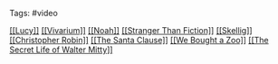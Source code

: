  Tags: #video

<a href="http://thekinopoisk.com/films/fiction/2057-lyusi-2014.html">[[Lucy]]</a>
<a href="http://thekinopoisk.com/films/fiction/33869-vivarium-2019.html">[[Vivarium]]</a>
<a href="http://thekinopoisk.com/films/fantasy/1791-noy-2014.html">[[Noah]]</a>
<a href="http://thekinopoisk.com/films/drama/9211-personazh-2006.html">[[Stranger Than Fiction]]</a>
<a href="http://thekinopoisk.com/films/fantasy/6063-skellig-2009.html">[[Skellig]]</a>
<a href="http://thekinopoisk.com/films/adventures/28311-kristofer-robin-2018.html">[[Christopher Robin]]</a>
<a href="http://thekinopoisk.com/films/drama/840-santa-klaus-1994.html">[[The Santa Clause]]</a>
<a href="http://thekinopoisk.com/films/drama/311-my-kupili-zoopark-2011.html">[[We Bought a Zoo]]</a>
<a href="http://thekinopoisk.com/films/adventures/1230-neveroyatnaya-zhizn-uoltera-mitti-2013.html">[[The Secret Life of Walter Mitty]]</a>
